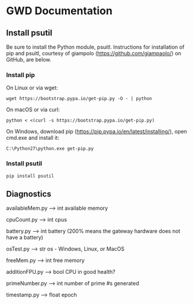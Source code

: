 # GWD Documentation

## Install psutil
Be sure to install the Python module, psuitl. Instructions for installation of pip and psuitl, courtesy of giampolo (<https://github.com/giampaolo/>) on GitHub, are below.

### Install pip
On Linux or via wget:

    wget https://bootstrap.pypa.io/get-pip.py -O - | python

On macOS or via curl:

    python < <(curl -s https://bootstrap.pypa.io/get-pip.py)

On Windows, download pip (<https://pip.pypa.io/en/latest/installing/>), open
cmd.exe and install it:

    C:\Python27\python.exe get-pip.py

### Install psutil
    pip install psutil

## Diagnostics
availableMem.py --> int available memory

cpuCount.py --> int cpus

battery.py --> int battery (200% means the gateway hardware does not have a battery)

osTest.py --> str os - Windows, Linux, or MacOS

freeMem.py --> int free memory

additionFPU.py --> bool CPU in good health?

primeNumber.py --> int number of prime #s generated

timestamp.py --> float epoch
